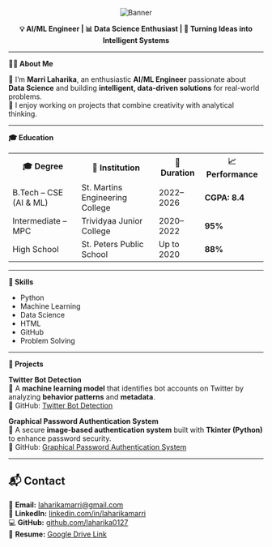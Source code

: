 <!-- HEADER BANNER -->
<p align="center">
  <img src="https://capsule-render.vercel.app/api?type=waving&color=0:4F46E5,100:9333EA&height=200&section=header&text=Marri%20Laharika%20Portfolio&fontSize=40&fontColor=ffffff&animation=fadeIn" alt="Banner"/>
</p>

<p align="center"><strong>💡 AI/ML Engineer | 📊 Data Science Enthusiast | 🚀 Turning Ideas into Intelligent Systems</strong></p>

<hr/>

<p><strong>👩‍💻 About Me</strong></p>
<p>🎯 I’m <strong>Marri Laharika</strong>, an enthusiastic <strong>AI/ML Engineer</strong> passionate about <strong>Data Science</strong> and building <strong>intelligent, data-driven solutions</strong> for real-world problems.<br/>
💬 I enjoy working on projects that combine creativity with analytical thinking.</p>

<hr/>

<p><strong>🎓 Education</strong></p>

<table>
<tr><th>🎓 Degree</th><th>🏫 Institution</th><th>📅 Duration</th><th>📈 Performance</th></tr>
<tr><td>B.Tech – CSE (AI & ML)</td><td>St. Martins Engineering College</td><td>2022–2026</td><td><strong>CGPA: 8.4</strong></td></tr>
<tr><td>Intermediate – MPC</td><td>Trividyaa Junior College</td><td>2020–2022</td><td><strong>95%</strong></td></tr>
<tr><td>High School</td><td>St. Peters Public School</td><td>Up to 2020</td><td><strong>88%</strong></td></tr>
</table>

<hr/>

<p><strong>💼 Skills</strong></p>
<ul>
<li>Python</li>
<li>Machine Learning</li>
<li>Data Science</li>
<li>HTML</li>
<li>GitHub</li>
<li>Problem Solving</li>
</ul>

<hr/>

<p><strong>🚀 Projects</strong></p>

<p><strong>Twitter Bot Detection</strong><br/>
📌 A <strong>machine learning model</strong> that identifies bot accounts on Twitter by analyzing <strong>behavior patterns</strong> and <strong>metadata</strong>.<br/>
🔗 GitHub: <a href="https://github.com/laharika0127/detecting-twitter-bots">Twitter Bot Detection</a>
</p>

<p><strong>Graphical Password Authentication System</strong><br/>
📌 A secure <strong>image-based authentication system</strong> built with <strong>Tkinter (Python)</strong> to enhance password security.<br/>
🔗 GitHub: <a href="https://github.com/laharika0127/graphical-password-authentication">Graphical Password Authentication System</a>
</p>

<hr/>

## 📬 Contact

📧 **Email:** [laharikamarri@gmail.com](mailto:laharikamarri@gmail.com)  
🔗 **LinkedIn:** [linkedin.com/in/laharikamarri](https://www.linkedin.com/in/laharikamarri/)  
💻 **GitHub:** [github.com/laharika0127](https://github.com/laharika0127)  
📄 **Resume:** [Google Drive Link](https://drive.google.com/file/d/16Vh_1Utb96JZwlknwgifKvluuLgx3Gg7/view)  




